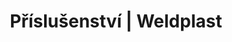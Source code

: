 ---
Link: "file:/Users/vinayakpatel/Downloads/www.weldplast.cz/sk/produkty/prislusenstvo/prislusenstvi-obecne-prislusenstvi/prislusenstvi-obecne-prislusenstvi-valecky-pritlacne"
product_name: "null"
product_id: "null"
title: "Příslušenství | Weldplast"
product_desc: ""
product_specs: ""
product_downloads: ""
href: ""
accessories: ""
similar_products: ""
---